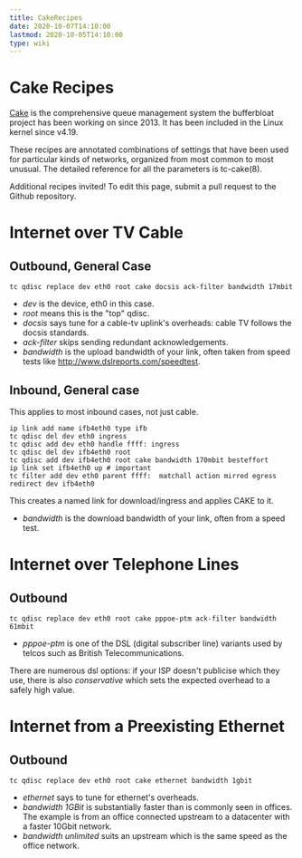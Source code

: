 ```yaml
---
title: CakeRecipes
date: 2020-10-07T14:10:00
lastmod: 2020-10-05T14:10:00
type: wiki
---
```

Cake Recipes
============
[Cake](Cake.md) is the comprehensive queue management system the bufferbloat
project has been working on since 2013. It has been included in the Linux kernel since v4.19.

These recipes are annotated combinations of settings that have 
been used for particular kinds of networks, organized from 
most common to most unusual. 
The detailed reference for all the parameters is tc-cake(8).

Additional recipes invited! To edit this page, submit a pull request to the Github repository.

Internet over TV Cable
===

Outbound, General Case 
---
```
tc qdisc replace dev eth0 root cake docsis ack-filter bandwidth 17mbit
```   
* _dev_ is the device, eth0 in this case.
* _root_ means this is the "top" qdisc.
* _docsis_ says tune for a cable-tv uplink's overheads: 
cable TV follows the docsis standards.
* _ack-filter_ skips sending redundant acknowledgements. 
* _bandwidth_ is the upload bandwidth of your link, often 
taken from speed tests like http://www.dslreports.com/speedtest.


Inbound, General case
---
This applies to most inbound cases, not just cable.
```
ip link add name ifb4eth0 type ifb
tc qdisc del dev eth0 ingress
tc qdisc add dev eth0 handle ffff: ingress
tc qdisc del dev ifb4eth0 root
tc qdisc add dev ifb4eth0 root cake bandwidth 170mbit besteffort
ip link set ifb4eth0 up # important 
tc filter add dev eth0 parent ffff:  matchall action mirred egress redirect dev ifb4eth0
```   
This creates a named link for download/ingress and applies 
CAKE to it. 

* _bandwidth_ is the download bandwidth of your link, often
from a speed test.



Internet over Telephone Lines
===

Outbound
---
```
tc qdisc replace dev eth0 root cake pppoe-ptm ack-filter bandwidth 61mbit
```  
* _pppoe-ptm_ is one of the DSL (digital subscriber line) variants
 used by telcos such as British Telecommunications.
     
 There are numerous dsl options: if your ISP doesn't publicise 
 which they use, there is also _conservative_ which sets 
 the expected overhead to a safely high value.
 
<!-- I rather expect to see a bunch of people contributing
cases for various telcos --> 


Internet from a Preexisting Ethernet
===

Outbound
---
```
tc qdisc replace dev eth0 root cake ethernet bandwidth 1gbit
```   
* _ethernet_ says to tune for ethernet's overheads.
* _bandwidth 1GBit_ is substantially faster than is commonly 
seen in offices. The example is from an office connected 
upstream to a datacenter with a faster 10Gbit network.
* _bandwidth unlimited_ suits an upstream which is the same 
speed as the office network.
<!-- the latter describes my office at work. Dave C-B -->
